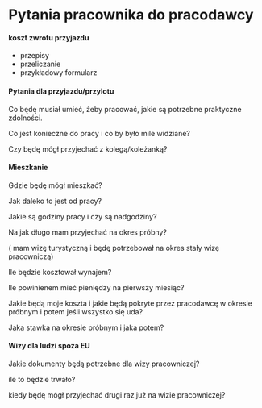# Pytania pracownika do pracodawcy

#### koszt zwrotu przyjazdu
+ przepisy
+ przeliczanie
+ przykładowy formularz



#### Pytania dla przyjazdu/przylotu

Co będę musiał umieć, żeby pracować, jakie są potrzebne praktyczne zdolności.

Co jest konieczne do pracy i co by było mile widziane?

Czy będę mógł przyjechać z kolegą/koleżanką?


#### Mieszkanie

Gdzie będę mógł mieszkać?

Jak daleko to jest od pracy?

Jakie są godziny pracy i czy są nadgodziny?

Na jak długo mam przyjechać na okres próbny?

( mam wizę turystyczną i będę potrzebował na okres stały wizę pracowniczą)


Ile będzie kosztował wynajem?

Ile powinienem mieć pieniędzy na pierwszy miesiąc?

Jakie będą moje koszta i jakie będą pokryte przez pracodawcę w okresie próbnym i potem jeśli wszystko się uda?

Jaka stawka na okresie próbnym i jaka potem?



#### Wizy dla ludzi spoza EU
Jakie dokumenty będą potrzebne dla wizy pracowniczej?

ile to będzie trwało?

kiedy będę mógł przyjechać drugi raz już na wizie pracowniczej?
